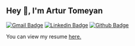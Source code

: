 ## Hey 👋, I'm Artur Tomeyan
[![Gmail Badge](https://img.shields.io/badge/-tomeyan.artur@gmail.com-c14438?style=flat&logo=Gmail&logoColor=white&link=mailto:tomeyan.artur@gmail.com)](mailto:tomeyan.artur@gmail.com) 
[![Linkedin Badge](https://img.shields.io/badge/-arturtomeyan-0072b1?style=flat&logo=Linkedin&logoColor=white&link=https://www.linkedin.com/in/arturtomeyan/)](https://www.linkedin.com/in/arturtomeyan/) 
[![Github Badge](https://img.shields.io/badge/-ATomeyan-grey?style=flat&logo=github&logoColor=white&link=https://github.com/ATomeyan/)](https://www.github.com/ATomeyan/) 
<p align='left'>
  You can view my resume <a href='https://staff.am/en/profile/artur-tomeyan-d50e4e4522 ' target=_blank><u>here</u>.</a></p>

